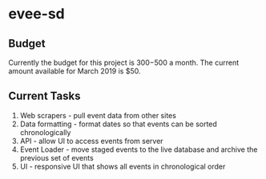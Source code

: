 # evee-sd

## Budget

Currently the budget for this project is $300-$500 a month. The current amount available for March 2019 is $50.

## Current Tasks

1. Web scrapers - pull event data from other sites
2. Data formatting - format dates so that events can be sorted chronologically
3. API - allow UI to access events from server
4. Event Loader - move staged events to the live database and archive the previous set of events
5. UI - responsive UI that shows all events in chronological order
